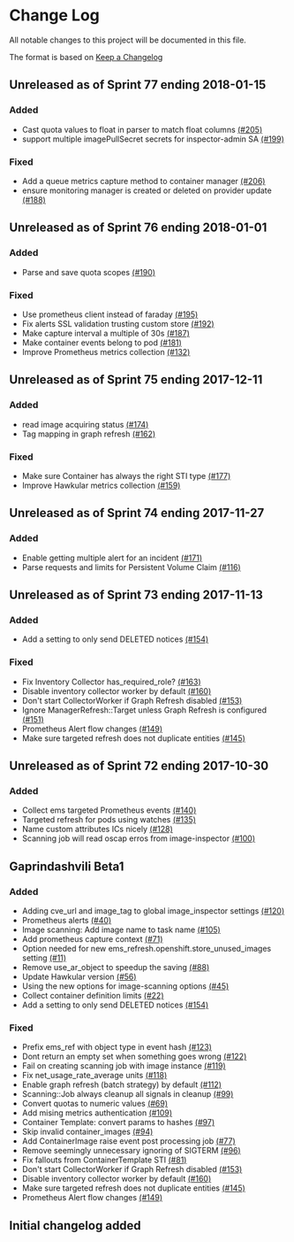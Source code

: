 # Change Log

All notable changes to this project will be documented in this file.

The format is based on [Keep a Changelog](http://keepachangelog.com/en/1.0.0/)


## Unreleased as of Sprint 77 ending 2018-01-15

### Added
- Cast quota values to float in parser to match float columns [(#205)](https://github.com/ManageIQ/manageiq-providers-kubernetes/pull/205)
- support multiple imagePullSecret secrets for inspector-admin SA [(#199)](https://github.com/ManageIQ/manageiq-providers-kubernetes/pull/199)

### Fixed
- Add a queue metrics capture method to container manager [(#206)](https://github.com/ManageIQ/manageiq-providers-kubernetes/pull/206)
- ensure monitoring manager is created or deleted on provider update [(#188)](https://github.com/ManageIQ/manageiq-providers-kubernetes/pull/188)

## Unreleased as of Sprint 76 ending 2018-01-01

### Added
- Parse and save quota scopes [(#190)](https://github.com/ManageIQ/manageiq-providers-kubernetes/pull/190)

### Fixed
- Use prometheus client instead of faraday [(#195)](https://github.com/ManageIQ/manageiq-providers-kubernetes/pull/195)
- Fix alerts SSL validation trusting custom store  [(#192)](https://github.com/ManageIQ/manageiq-providers-kubernetes/pull/192)
- Make capture interval a multiple of 30s [(#187)](https://github.com/ManageIQ/manageiq-providers-kubernetes/pull/187)
- Make container events belong to pod [(#181)](https://github.com/ManageIQ/manageiq-providers-kubernetes/pull/181)
- Improve Prometheus metrics collection [(#132)](https://github.com/ManageIQ/manageiq-providers-kubernetes/pull/132)

## Unreleased as of Sprint 75 ending 2017-12-11

### Added
- read image acquiring status [(#174)](https://github.com/ManageIQ/manageiq-providers-kubernetes/pull/174)
- Tag mapping in graph refresh [(#162)](https://github.com/ManageIQ/manageiq-providers-kubernetes/pull/162)

### Fixed
- Make sure Container has always the right STI type [(#177)](https://github.com/ManageIQ/manageiq-providers-kubernetes/pull/177)
- Improve Hawkular metrics collection [(#159)](https://github.com/ManageIQ/manageiq-providers-kubernetes/pull/159)

## Unreleased as of Sprint 74 ending 2017-11-27

### Added
- Enable getting multiple alert for an incident [(#171)](https://github.com/ManageIQ/manageiq-providers-kubernetes/pull/171)
- Parse requests and limits for Persistent Volume Claim [(#116)](https://github.com/ManageIQ/manageiq-providers-kubernetes/pull/116)

## Unreleased as of Sprint 73 ending 2017-11-13

### Added
- Add a setting to only send DELETED notices [(#154)](https://github.com/ManageIQ/manageiq-providers-kubernetes/pull/154)

### Fixed
- Fix Inventory Collector has_required_role? [(#163)](https://github.com/ManageIQ/manageiq-providers-kubernetes/pull/163)
- Disable inventory collector worker by default [(#160)](https://github.com/ManageIQ/manageiq-providers-kubernetes/pull/160)
- Don't start CollectorWorker if Graph Refresh disabled [(#153)](https://github.com/ManageIQ/manageiq-providers-kubernetes/pull/153)
- Ignore ManagerRefresh::Target unless Graph Refresh is configured [(#151)](https://github.com/ManageIQ/manageiq-providers-kubernetes/pull/151)
- Prometheus Alert flow changes [(#149)](https://github.com/ManageIQ/manageiq-providers-kubernetes/pull/149)
- Make sure targeted refresh does not duplicate entities [(#145)](https://github.com/ManageIQ/manageiq-providers-kubernetes/pull/145)

## Unreleased as of Sprint 72 ending 2017-10-30

### Added
- Collect ems targeted Prometheus events [(#140)](https://github.com/ManageIQ/manageiq-providers-kubernetes/pull/140)
- Targeted refresh for pods using watches [(#135)](https://github.com/ManageIQ/manageiq-providers-kubernetes/pull/135)
- Name custom attributes ICs nicely [(#128)](https://github.com/ManageIQ/manageiq-providers-kubernetes/pull/128)
- Scanning job will read oscap erros from image-inspector [(#100)](https://github.com/ManageIQ/manageiq-providers-kubernetes/pull/100)

## Gaprindashvili Beta1

### Added
- Adding cve_url and image_tag to global image_inspector settings [(#120)](https://github.com/ManageIQ/manageiq-providers-kubernetes/pull/120)
- Prometheus alerts [(#40)](https://github.com/ManageIQ/manageiq-providers-kubernetes/pull/40)
- Image scanning: Add image name to task name [(#105)](https://github.com/ManageIQ/manageiq-providers-kubernetes/pull/105)
- Add prometheus capture context [(#71)](https://github.com/ManageIQ/manageiq-providers-kubernetes/pull/71)
- Option needed for new ems_refresh.openshift.store_unused_images setting [(#11)](https://github.com/ManageIQ/manageiq-providers-kubernetes/pull/11)
- Remove use_ar_object to speedup the saving [(#88)](https://github.com/ManageIQ/manageiq-providers-kubernetes/pull/88)
- Update Hawkular version [(#56)](https://github.com/ManageIQ/manageiq-providers-kubernetes/pull/56)
- Using the new options for image-scanning options [(#45)](https://github.com/ManageIQ/manageiq-providers-kubernetes/pull/45)
- Collect container definition limits [(#22)](https://github.com/ManageIQ/manageiq-providers-kubernetes/pull/22)
- Add a setting to only send DELETED notices [(#154)](https://github.com/ManageIQ/manageiq-providers-kubernetes/pull/154)

### Fixed
- Prefix ems_ref with object type in event hash [(#123)](https://github.com/ManageIQ/manageiq-providers-kubernetes/pull/123)
- Dont return an empty set when something goes wrong [(#122)](https://github.com/ManageIQ/manageiq-providers-kubernetes/pull/122)
- Fail on creating scanning job with image instance [(#119)](https://github.com/ManageIQ/manageiq-providers-kubernetes/pull/119)
- Fix net_usage_rate_average units [(#118)](https://github.com/ManageIQ/manageiq-providers-kubernetes/pull/118)
- Enable graph refresh (batch strategy) by default [(#112)](https://github.com/ManageIQ/manageiq-providers-kubernetes/pull/112)
- Scanning::Job always cleanup all signals in cleanup [(#99)](https://github.com/ManageIQ/manageiq-providers-kubernetes/pull/99)
- Convert quotas to numeric values [(#69)](https://github.com/ManageIQ/manageiq-providers-kubernetes/pull/69)
- Add mising metrics authentication [(#109)](https://github.com/ManageIQ/manageiq-providers-kubernetes/pull/109)
- Container Template: convert params to hashes [(#97)](https://github.com/ManageIQ/manageiq-providers-kubernetes/pull/97)
- Skip invalid container_images [(#94)](https://github.com/ManageIQ/manageiq-providers-kubernetes/pull/94)
- Add ContainerImage raise event post processing job [(#77)](https://github.com/ManageIQ/manageiq-providers-kubernetes/pull/77)
- Remove seemingly unnecessary ignoring of SIGTERM [(#96)](https://github.com/ManageIQ/manageiq-providers-kubernetes/pull/96)
- Fix fallouts from ContainerTemplate STI [(#81)](https://github.com/ManageIQ/manageiq-providers-kubernetes/pull/81)
- Don't start CollectorWorker if Graph Refresh disabled [(#153)](https://github.com/ManageIQ/manageiq-providers-kubernetes/pull/153)
- Disable inventory collector worker by default [(#160)](https://github.com/ManageIQ/manageiq-providers-kubernetes/pull/160)
- Make sure targeted refresh does not duplicate entities [(#145)](https://github.com/ManageIQ/manageiq-providers-kubernetes/pull/145)
- Prometheus Alert flow changes [(#149)](https://github.com/ManageIQ/manageiq-providers-kubernetes/pull/149)

## Initial changelog added
